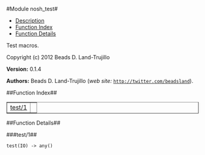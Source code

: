 

#Module nosh_test#

* [Description](#description)
* [Function Index](#index)
* [Function Details](#functions)


Test macros.

Copyright (c) 2012 Beads D. Land-Trujillo

__Version:__ 0.1.4

__Authors:__ Beads D. Land-Trujillo (_web site:_ [`http://twitter.com/beadsland`](http://twitter.com/beadsland)).<a name="index"></a>

##Function Index##


<table width="100%" border="1" cellspacing="0" cellpadding="2" summary="function index"><tr><td valign="top"><a href="#test-1">test/1</a></td><td></td></tr></table>


<a name="functions"></a>

##Function Details##

<a name="test-1"></a>

###test/1##


`test(IO) -> any()`

